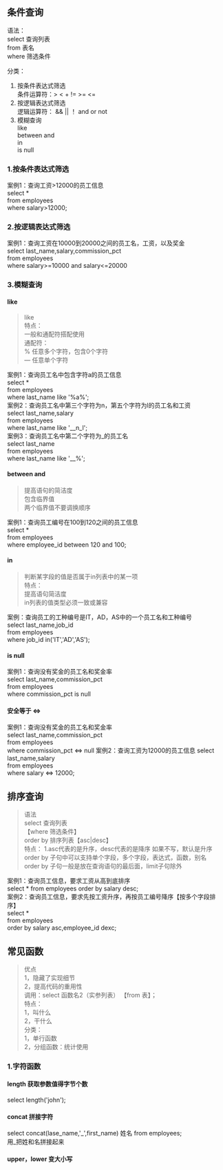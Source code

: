 ## 条件查询
语法：  
    select    查询列表  
    from      表名  
    where     筛选条件

分类：  
1. 按条件表达式筛选  
   条件运算符：> < + != >= <=  
2. 按逻辑表达式筛选  
   逻辑运算符：
          && || ！
          and or not
3. 模糊查询  
   like  
   between and  
   in  
   is null  
### 1.按条件表达式筛选  
案例1：查询工资>12000的员工信息  
select *   
from employees  
where salary>12000;  
### 2.按逻辑表达式筛选
案例1：查询工资在10000到20000之间的员工名，工资，以及奖金  
select last_name,salary,commission_pct   
from employees  
where salary>=10000 and salary<=20000  
### 3.模糊查询

#### like
>like  
特点：  
一般和通配符搭配使用  
通配符：  
% 任意多个字符，包含0个字符  
— 任意单个字符  

案例1：查询员工名中包含字符a的员工信息  
select *  
from  employees  
where last_name like '%a%';  
案例2：查询员工名中第三个字符为n，第五个字符为l的员工名和工资  
select last_name,salary  
from employees  
where  last_name like '__n_l';  
案例3：查询员工名中第二个字符为_的员工名  
select last_name  
from employees  
where last_name like '_\_%';  
#### between and
>提高语句的简洁度  
>包含临界值  
>两个临界值不要调换顺序

案例1：查询员工编号在100到120之间的员工信息  
select *  
from employees  
where employee_id between 120 and 100;  
#### in
>判断某字段的值是否属于in列表中的某一项  
>特点：  
>提高语句简洁度  
>in列表的值类型必须一致或兼容


案例：查询员工的工种编号是IT，AD，AS中的一个员工名和工种编号  
select last_name,job_id  
from employees  
where job_id in('IT','AD','AS');  
#### is null
案例1：查询没有奖金的员工名和奖金率  
select last_name,commission_pct  
from employees  
where commission_pct is null  
#### 安全等于 <=>
案例1：查询没有奖金的员工名和奖金率  
select last_name,commission_pct  
from employees  
where commission_pct <=> null
案例2：查询工资为12000的员工信息
select last_name,salary  
from employees  
where salary <=> 12000;  
## 排序查询
>语法  
>select 查询列表  
>【where 筛选条件】  
>order by 排序列表【asc|desc】  
>特点：
>1.asc代表的是升序，desc代表的是降序
>如果不写，默认是升序  
>order by 子句中可以支持单个字段，多个字段，表达式，函数，别名  
>order by 子句一般是放在查询语句的最后面，limit子句除外

案例1：查询员工信息，要求工资从高到底排序  
select * from employees order by salary desc;  
案例2：查询员工信息，要求先按工资升序，再按员工编号降序【按多个字段排序】  
select *  
from employees  
order by salary asc,employee_id dexc;  
## 常见函数
>优点  
>1，隐藏了实现细节  
>2，提高代码的重用性  
>调用：select 函数名2（实参列表） 【from 表】；  
>特点：  
>1，叫什么    
>2，干什么    
>分类：  
>1，单行函数   
>2，分组函数：统计使用  

### 1.字符函数
#### length 获取参数值得字节个数
select length('john');
#### concat 拼接字符
select concat(lase_name,'_',first_name) 姓名 from employees;    
用_把姓和名拼接起来
#### upper，lower 变大小写
